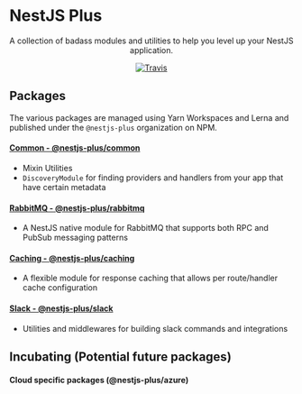 # NestJS Plus

<p align="center">
A collection of badass modules and utilities to help you level up your NestJS application. 
</p>

<p align="center">
    <a href="https://travis-ci.org/nestjs/nest"><img src="https://travis-ci.org/WonderPanda/nestjs-plus.svg?branch=master" alt="Travis" /></a>
</p>

## Packages

The various packages are managed using Yarn Workspaces and Lerna and published under the `@nestjs-plus` organization on NPM.

#### [Common - @nestjs-plus/common](packages/common/README.md)

- Mixin Utilities
- `DiscoveryModule` for finding providers and handlers from your app that have certain metadata

#### [RabbitMQ - @nestjs-plus/rabbitmq](packages/rabbitmq/README.md)

- A NestJS native module for RabbitMQ that supports both RPC and PubSub messaging patterns

#### [Caching - @nestjs-plus/caching](packages/caching/README.md)

- A flexible module for response caching that allows per route/handler cache configuration

#### [Slack - @nestjs-plus/slack](packages/slack/README.md)

- Utilities and middlewares for building slack commands and integrations

## Incubating (Potential future packages)

#### Cloud specific packages (@nestjs-plus/azure)
